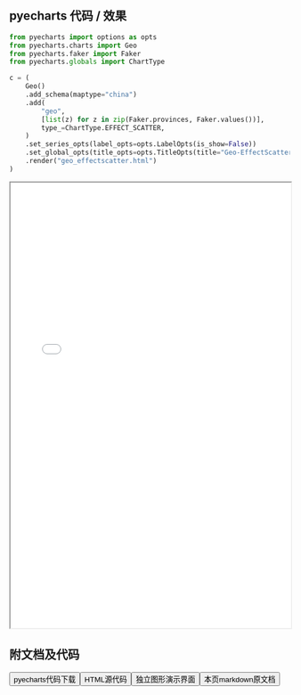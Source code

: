 
## pyecharts 代码 / 效果

```python
from pyecharts import options as opts
from pyecharts.charts import Geo
from pyecharts.faker import Faker
from pyecharts.globals import ChartType

c = (
    Geo()
    .add_schema(maptype="china")
    .add(
        "geo",
        [list(z) for z in zip(Faker.provinces, Faker.values())],
        type_=ChartType.EFFECT_SCATTER,
    )
    .set_series_opts(label_opts=opts.LabelOpts(is_show=False))
    .set_global_opts(title_opts=opts.TitleOpts(title="Geo-EffectScatter"))
    .render("geo_effectscatter.html")
)

```

<iframe width="100%" height="800px" src="/pyecharts/Geo/geo_effectscatter.html"></iframe>

## 附文档及代码

<a href="https://cdn.jsdelivr.net/gh/wfy-belief/python/docs/pyecharts/Geo/geo_effectscatter.py"><button class="mybutton">pyecharts代码下载</button></a><a href="https://cdn.jsdelivr.net/gh/wfy-belief/python/docs/pyecharts/Geo/geo_effectscatter.html"><button class="mybutton">HTML源代码</button></a><a href="https://python.wfyblog.cn/pyecharts/Geo/geo_effectscatter.html"><button class="mybutton">独立图形演示界面</button></a><a href="https://cdn.jsdelivr.net/gh/wfy-belief/python/docs/pyecharts/Geo/geo_effectscatter.md"><button class="mybutton">本页markdown原文档</button></a>